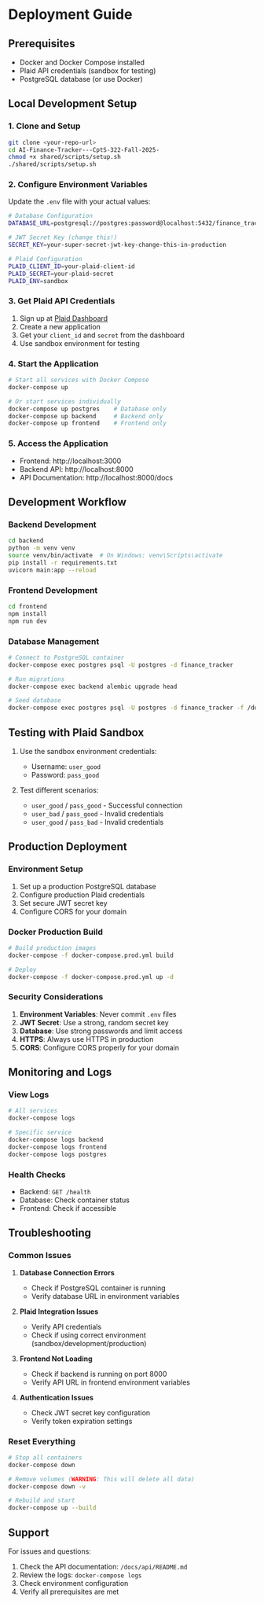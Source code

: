 # Deployment Guide

## Prerequisites

- Docker and Docker Compose installed
- Plaid API credentials (sandbox for testing)
- PostgreSQL database (or use Docker)

## Local Development Setup

### 1. Clone and Setup

```bash
git clone <your-repo-url>
cd AI-Finance-Tracker---CptS-322-Fall-2025-
chmod +x shared/scripts/setup.sh
./shared/scripts/setup.sh
```

### 2. Configure Environment Variables

Update the `.env` file with your actual values:

```bash
# Database Configuration
DATABASE_URL=postgresql://postgres:password@localhost:5432/finance_tracker

# JWT Secret Key (change this!)
SECRET_KEY=your-super-secret-jwt-key-change-this-in-production

# Plaid Configuration
PLAID_CLIENT_ID=your-plaid-client-id
PLAID_SECRET=your-plaid-secret
PLAID_ENV=sandbox
```

### 3. Get Plaid API Credentials

1. Sign up at [Plaid Dashboard](https://dashboard.plaid.com/)
2. Create a new application
3. Get your `client_id` and `secret` from the dashboard
4. Use sandbox environment for testing

### 4. Start the Application

```bash
# Start all services with Docker Compose
docker-compose up

# Or start services individually
docker-compose up postgres    # Database only
docker-compose up backend     # Backend only
docker-compose up frontend    # Frontend only
```

### 5. Access the Application

- Frontend: http://localhost:3000
- Backend API: http://localhost:8000
- API Documentation: http://localhost:8000/docs

## Development Workflow

### Backend Development

```bash
cd backend
python -m venv venv
source venv/bin/activate  # On Windows: venv\Scripts\activate
pip install -r requirements.txt
uvicorn main:app --reload
```

### Frontend Development

```bash
cd frontend
npm install
npm run dev
```

### Database Management

```bash
# Connect to PostgreSQL container
docker-compose exec postgres psql -U postgres -d finance_tracker

# Run migrations
docker-compose exec backend alembic upgrade head

# Seed database
docker-compose exec postgres psql -U postgres -d finance_tracker -f /docker-entrypoint-initdb.d/02-seed.sql
```

## Testing with Plaid Sandbox

1. Use the sandbox environment credentials:
   - Username: `user_good`
   - Password: `pass_good`

2. Test different scenarios:
   - `user_good` / `pass_good` - Successful connection
   - `user_bad` / `pass_good` - Invalid credentials
   - `user_good` / `pass_bad` - Invalid credentials

## Production Deployment

### Environment Setup

1. Set up a production PostgreSQL database
2. Configure production Plaid credentials
3. Set secure JWT secret key
4. Configure CORS for your domain

### Docker Production Build

```bash
# Build production images
docker-compose -f docker-compose.prod.yml build

# Deploy
docker-compose -f docker-compose.prod.yml up -d
```

### Security Considerations

1. **Environment Variables**: Never commit `.env` files
2. **JWT Secret**: Use a strong, random secret key
3. **Database**: Use strong passwords and limit access
4. **HTTPS**: Always use HTTPS in production
5. **CORS**: Configure CORS properly for your domain

## Monitoring and Logs

### View Logs

```bash
# All services
docker-compose logs

# Specific service
docker-compose logs backend
docker-compose logs frontend
docker-compose logs postgres
```

### Health Checks

- Backend: `GET /health`
- Database: Check container status
- Frontend: Check if accessible

## Troubleshooting

### Common Issues

1. **Database Connection Errors**
   - Check if PostgreSQL container is running
   - Verify database URL in environment variables

2. **Plaid Integration Issues**
   - Verify API credentials
   - Check if using correct environment (sandbox/development/production)

3. **Frontend Not Loading**
   - Check if backend is running on port 8000
   - Verify API URL in frontend environment variables

4. **Authentication Issues**
   - Check JWT secret key configuration
   - Verify token expiration settings

### Reset Everything

```bash
# Stop all containers
docker-compose down

# Remove volumes (WARNING: This will delete all data)
docker-compose down -v

# Rebuild and start
docker-compose up --build
```

## Support

For issues and questions:
1. Check the API documentation: `/docs/api/README.md`
2. Review the logs: `docker-compose logs`
3. Check environment configuration
4. Verify all prerequisites are met

